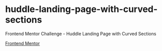 # huddle-landing-page-with-curved-sections
Frontend Mentor Challenge - Huddle Landing Page with Curved Sections

[Frontend Mentor](https://www.frontendmentor.io/challenges/huddle-landing-page-with-curved-sections-5ca5ecd01e82137ec91a50f2)
